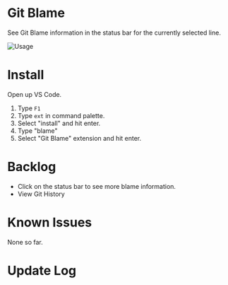 # Git Blame

See Git Blame information in the status bar for the currently selected line. 

![Usage](images/GitBlamePreview.git)

# Install

Open up VS Code.

1. Type `F1`
2. Type `ext` in command palette.
3. Select "install" and hit enter.
4. Type "blame"
5. Select "Git Blame" extension and hit enter. 

# Backlog

* Click on the status bar to see more blame information.
* View Git History

# Known Issues

None so far. 

# Update Log

